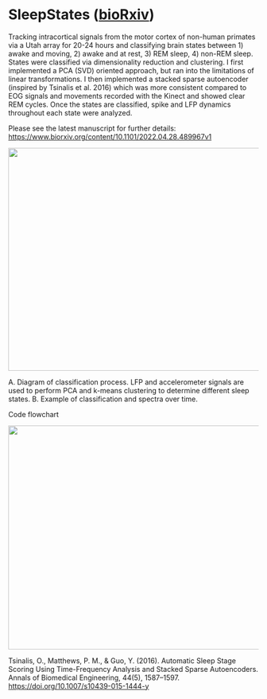 # SleepStates ([bioRxiv](https://www.biorxiv.org/content/10.1101/2022.04.28.489967v1))

Tracking intracortical signals from the motor cortex of non-human primates via a Utah array for 20-24 hours and classifying brain states between 1) awake and moving, 2) awake and at rest, 3) REM sleep, 4) non-REM sleep. States were classified via dimensionality reduction and clustering. I first implemented a PCA (SVD) oriented approach, but ran into the limitations of linear transformations. I then implemented a stacked sparse autoencoder (inspired by Tsinalis et al. 2016) which was more consistent compared to EOG signals and movements recorded with the Kinect and showed clear REM cycles. Once the states are classified, spike and LFP dynamics throughout each state were analyzed.  

Please see the latest manuscript for further details: https://www.biorxiv.org/content/10.1101/2022.04.28.489967v1

<p align="center">
  <img width="651.78" height="447.63" src="https://github.com/richyyun/SleepStates/blob/main/ClassificationFigure.png">
</p>

A. Diagram of classification process. LFP and accelerometer signals are used to perform PCA and k-means clustering to determine different sleep states. B. Example of classification and spectra over time.

Code flowchart

<p align="center">
  <img width="950" height="450" src="https://github.com/richyyun/SleepStates/blob/main/FlowChart.png">
</p>

Tsinalis, O., Matthews, P. M., & Guo, Y. (2016). Automatic Sleep Stage Scoring Using Time-Frequency Analysis and Stacked Sparse Autoencoders. Annals of Biomedical Engineering, 44(5), 1587–1597. https://doi.org/10.1007/s10439-015-1444-y
